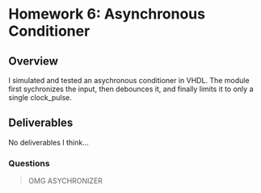 # Homework 6: Asynchronous Conditioner

## Overview
I simulated and tested an asychronous conditioner in VHDL. The module first sychronizes the input, then debounces it, and finally limits it to only a single clock_pulse.

## Deliverables
No deliverables I think...

### Questions 
> OMG ASYCHRONIZER

